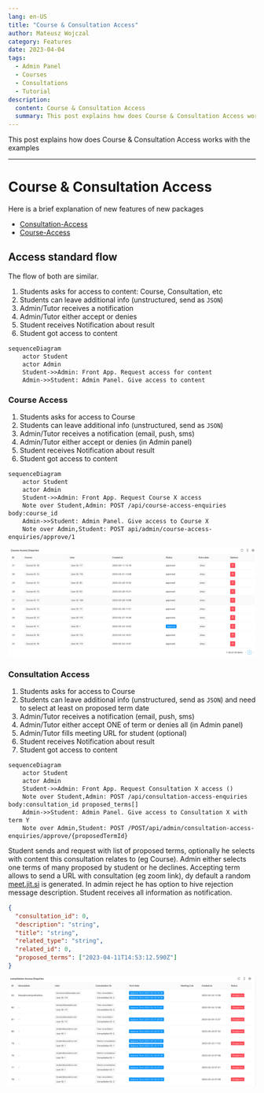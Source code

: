 ```yaml
---
lang: en-US
title: "Course & Consultation Access"
author: Mateusz Wojczal
category: Features
date: 2023-04-04
tags:
  - Admin Panel
  - Courses
  - Consultations
  - Tutorial
description:
  content: Course & Consultation Access
  summary: This post explains how does Course & Consultation Access works with the examples
---
```


This post explains how does Course & Consultation Access works with the examples

---

# Course & Consultation Access

Here is a brief explanation of new features of new packages

- [Consultation-Access](https://github.com/EscolaLMS/Consultation-Access)
- [Course-Access](https://github.com/EscolaLMS/Course-Access)

## Access standard flow

The flow of both are similar.

1. Students asks for access to content: Course, Consultation, etc
2. Students can leave additional info (unstructured, send as `JSON`)
3. Admin/Tutor receives a notification
4. Admin/Tutor either accept or denies
5. Student receives Notification about result
6. Student got access to content

```mermaid
sequenceDiagram
    actor Student
    actor Admin
    Student->>Admin: Front App. Request access for content
    Admin->>Student: Admin Panel. Give access to content
```

### Course Access

1. Students asks for access to Course
2. Students can leave additional info (unstructured, send as `JSON`)
3. Admin/Tutor receives a notification (email, push, sms)
4. Admin/Tutor either accept or denies (in Admin panel)
5. Student receives Notification about result
6. Student got access to content

```mermaid
sequenceDiagram
    actor Student
    actor Admin
    Student->>Admin: Front App. Request Course X access
    Note over Student,Admin: POST /api/course-access-enquiries body:course_id
    Admin->>Student: Admin Panel. Give access to Course X
    Note over Admin,Student: POST api/admin/course-access-enquiries/approve/1
```

![](./2023-04-04/20230411165103.png)

### Consultation Access

1. Students asks for access to Course
2. Students can leave additional info (unstructured, send as `JSON`) and need to select at least on proposed term date
3. Admin/Tutor receives a notification (email, push, sms)
4. Admin/Tutor either accept ONE of term or denies all (in Admin panel)
5. Admin/Tutor fills meeting URL for student (optional)
6. Student receives Notification about result
7. Student got access to content

```mermaid
sequenceDiagram
    actor Student
    actor Admin
    Student->>Admin: Front App. Request Consultation X access ()
    Note over Student,Admin: POST /api/consultation-access-enquiries body:consultation_id proposed_terms[]
    Admin->>Student: Admin Panel. Give access to Consultation X with term Y
    Note over Admin,Student: POST /POST/api/admin/consultation-access-enquiries/approve/{proposedTermId}
```

Student sends and request with list of proposed terms, optionally he selects with content this consultation relates to (eg Course).
Admin either selects one terms of many proposed by student or he declines.
Accepting term allows to send a URL with consultation (eg zoom link), dy default a random [meet.jit.si](https://meet.jit.si/) is generated. In admin reject he has option to hive rejection message description. Student receives all information as notification.

```json
{
  "consultation_id": 0,
  "description": "string",
  "title": "string",
  "related_type": "string",
  "related_id": 0,
  "proposed_terms": ["2023-04-11T14:53:12.590Z"]
}
```

![](./2023-04-04/20230411165207.png)

<Disqus/>
